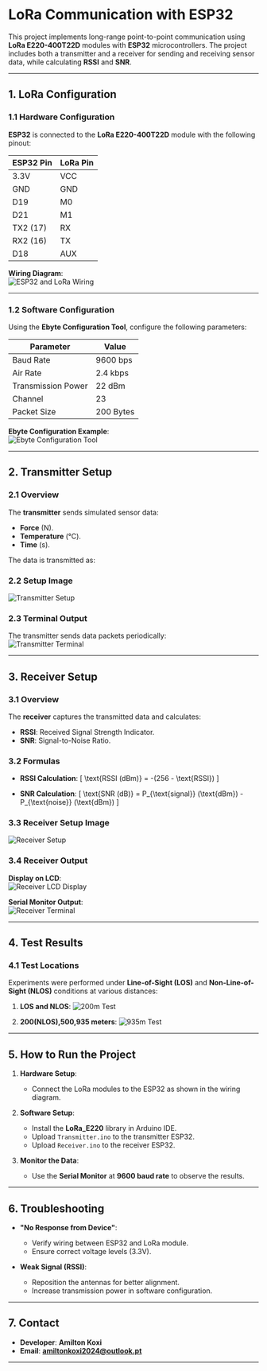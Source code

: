 # **LoRa Communication with ESP32**

This project implements long-range point-to-point communication using **LoRa E220-400T22D** modules with **ESP32** microcontrollers. The project includes both a transmitter and a receiver for sending and receiving sensor data, while calculating **RSSI** and **SNR**.

---

## **1. LoRa Configuration**

### **1.1 Hardware Configuration**
**ESP32** is connected to the **LoRa E220-400T22D** module with the following pinout:

| **ESP32 Pin** | **LoRa Pin**  |
|---------------|---------------|
| 3.3V          | VCC           |
| GND           | GND           |
| D19           | M0            |
| D21           | M1            |
| TX2 (17)      | RX            |
| RX2 (16)      | TX            |
| D18           | AUX           |

**Wiring Diagram**:  
![ESP32 and LoRa Wiring](IMG_2955.JPG)

---

### **1.2 Software Configuration**
Using the **Ebyte Configuration Tool**, configure the following parameters:

| **Parameter**       | **Value**      |
|----------------------|----------------|
| Baud Rate           | 9600 bps       |
| Air Rate            | 2.4 kbps       |
| Transmission Power  | 22 dBm         |
| Channel             | 23             |
| Packet Size         | 200 Bytes      |

**Ebyte Configuration Example**:  
![Ebyte Configuration Tool](image_2024-12-15_14-24-04.png)

---

## **2. Transmitter Setup**

### **2.1 Overview**
The **transmitter** sends simulated sensor data:
- **Force** (N).
- **Temperature** (°C).
- **Time** (s).

The data is transmitted as:


### **2.2 Setup Image**
![Transmitter Setup](IMG_2955.JPG)

### **2.3 Terminal Output**
The transmitter sends data packets periodically:  
![Transmitter Terminal](image_2024-12-15_14-23-24.png)

---

## **3. Receiver Setup**

### **3.1 Overview**
The **receiver** captures the transmitted data and calculates:
- **RSSI**: Received Signal Strength Indicator.
- **SNR**: Signal-to-Noise Ratio.

### **3.2 Formulas**
- **RSSI Calculation**:
   \[
   \text{RSSI (dBm)} = -(256 - \text{RSSI})
   \]

- **SNR Calculation**:
   \[
   \text{SNR (dB)} = P_{\text{signal}} (\text{dBm}) - P_{\text{noise}} (\text{dBm})
   \]

### **3.3 Receiver Setup Image**
![Receiver Setup](IMG_3149.JPG)

### **3.4 Receiver Output**
**Display on LCD**:  
![Receiver LCD Display](IMG_3149.JPG)

**Serial Monitor Output**:  
![Receiver Terminal](image_2024-12-15_14-23-34.png)

---

## **4. Test Results**

### **4.1 Test Locations**
Experiments were performed under **Line-of-Sight (LOS)** and **Non-Line-of-Sight (NLOS)** conditions at various distances:

1. **LOS and NLOS**:
   ![200m Test](image_2024-12-15_14-53-45.png)

2. **200(NLOS),500,935 meters**:
   ![935m Test](image_2024-12-15_15-02-31.png)


---

## **5. How to Run the Project**

1. **Hardware Setup**:
   - Connect the LoRa modules to the ESP32 as shown in the wiring diagram.

2. **Software Setup**:
   - Install the **LoRa_E220** library in Arduino IDE.
   - Upload `Transmitter.ino` to the transmitter ESP32.
   - Upload `Receiver.ino` to the receiver ESP32.

3. **Monitor the Data**:
   - Use the **Serial Monitor** at **9600 baud rate** to observe the results.

---

## **6. Troubleshooting**

- **"No Response from Device"**:
  - Verify wiring between ESP32 and LoRa module.
  - Ensure correct voltage levels (3.3V).

- **Weak Signal (RSSI)**:
  - Reposition the antennas for better alignment.
  - Increase transmission power in software configuration.

---

## **7. Contact**
- **Developer**: **Amilton Koxi**
- **Email**: **amiltonkoxi2024@outlook.pt**

---

